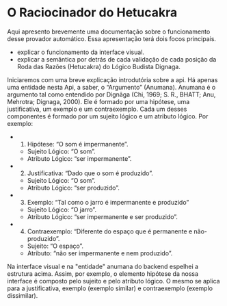 # O Raciocinador do Hetucakra

Aqui apresento brevemente uma documentação sobre o funcionamento desse provador automático. Essa apresentação terá dois focos principais.
  - explicar o funcionamento da interface visual.
  - explicar a semântica por detrás de cada validação de cada posição da Roda das Razões (Hetucakra) do Lógico Budista Dignaga.

Iniciaremos com uma breve explicação introdutória sobre a api.
Há apenas uma entidade nesta Api, a saber, o “Argumento” (Anumana). Anumana é o argumento tal como entendido por Dignāga (Chi, 1969; S. R., BHATT; Anu, Mehrotra; Dignaga, 2000). Ele é formado por uma hipótese, uma justificativa, um exemplo e um contraexemplo. Cada um desses componentes é formado por um sujeito lógico e um atributo lógico. Por exemplo:
  - 1. Hipótese: “O som é impermanente”. 
      - Sujeito Lógico: “O som”.
      - Atributo Lógico: “ser impermanente”. 
  - 2. Justificativa: “Dado que o som é produzido”. 
      - Sujeito Lógico: “O som”.
      - Atributo Lógico: “ser produzido”. 
  - 3. Exemplo: “Tal como o jarro é impermanente e produzido” 
      - Sujeito Lógico: “O jarro”.
      - Atributo Lógico: “ser impermanente e ser produzido”. 
  - 4. Contraexemplo: “Diferente do espaço que é permanente e não-produzido”. 
      - Sujeito: “O espaço”.
      - Atributo: “não ser impermanente e nem produzido”.
      
Na  interface visual e na "entidade" anumana do backend espelhei a estrutura acima. Assim, por exemplo, o elemento hipótese da nossa interface é composto pelo sujeito e pelo atributo lógico. O mesmo se aplica para a justificativa, exemplo (exemplo similar) e contraexemplo (exemplo dissimilar). 


